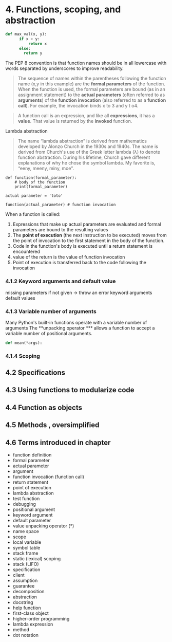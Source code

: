 # 4. Functions, scoping, and abstraction

```python
def max_val(x, y):
      if x > y:
          return x
      else:
        return y
```

The PEP 8 convention is that function names should be in all lowercase with words separated by underscores to improve readability.

> The sequence of names within the parentheses following the function name (x,y in this example) are the **formal parameters** of the function.
> When the function is used, the formal parameters are bound (as in an assignment statement) to the **actual parameters** (often referred to as **arguments**) of the **function invocation** (also referred to as a **function call**).
> For example, the invocation binds x to 3 and y t o4.

> A function call is an expression, and like all **expressions**, it has a **value**. That value is returned by the **invoked** function.

Lambda abstraction
> The name “lambda abstraction” is derived from mathematics developed by Alonzo Church in the 1930s and 1940s. The name is derived from Church's use of the Greek letter lambda (λ) to denote function abstraction. During his lifetime, Church gave different explanations of why he chose the symbol lambda. My favorite is, “eeny, meeny, miny, moe".


```
def function(formal_parameter):
    # body of the function
    print(formal_parameter)
    
actual parameter = 'toto'

function(actual_parameter) # function invocation
```

When a function is called:
1. Expressions that make up actual parameters are evaluated and formal parameters are bound to the resulting values
2. The **point of execution** (the next instruction to be executed) moves from the point of invocation to the first statement in the body of the function.
3. Code in the function's body is executed until a return statement is encountered
4. value of the return is the value of function invocation
5. Point of execution is transferred back to the code following the invocation

### 4.1.2 Keyword arguments and default value
missing parameters if not given -> throw an error
keyword arguments default values

### 4.1.3 Variable number of arguments
Many Python's built-in functions operate with a variable number of arguments
The **unpacking operator *** allows a function to accept a variable number of positional arguments.
```python
def mean(*args):
```

### 4.1.4 Scoping

## 4.2 Specifications

## 4.3 Using functions to modularize code

## 4.4 Function as objects

## 4.5 Methods , oversimplified

## 4.6 Terms introduced in chapter

- function definition
- formal parameter
- actual parameter
- argument
- function invocation (function call)
- return statement
- point of execution
- lambda abstraction
- test function
- debugging
- positional argument
- keyword argument
- default parameter
- value unpacking operator (*)
- name space
- scope
- local variable
- symbol table
- stack frame
- static (lexical) scoping
- stack (LIFO)
- specification
- client
- assumption
- guarantee
- decomposition
- abstraction
- docstring
- help function
- first-class object
- higher-order programming
- lambda expression
- method
- dot notation

